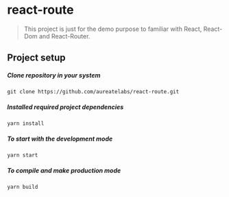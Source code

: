 # react-route
> This project is just for the demo purpose to familiar with React, React-Dom and React-Router.

## Project setup

##### Clone repository in your system
```
git clone https://github.com/aureatelabs/react-route.git
```

##### Installed required project dependencies

```
yarn install
```

##### To start with the development mode

```
yarn start
```

##### To compile and make production mode

```
yarn build
```
